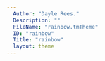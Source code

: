 ```yaml
---
  Author: "Dayle Rees."
  Description: ""
  FileName: "rainbow.tmTheme"
  ID: "rainbow"
  Title: "rainbow"
  layout: theme
---
```

  